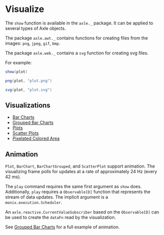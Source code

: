 # Visualize

The `show` function is available in the `axle._` package.
It can be applied to several types of Axle objects.

The package `axle.awt._` contains functions for creating files from the images: `png`, `jpeg`, `gif`, `bmp`.

The package `axle.web._` contains a `svg` function for creating svg files.

For example:

```scala
show(plot)

png(plot, "plot.png")

svg(plot, "plot.svg")
```

## Visualizations

* [Bar Charts](BarCharts.md)
* [Grouped Bar Charts](GroupedBarCharts.md)
* [Plots](Plots.md)
* [Scatter Plots](ScatterPlot.md)
* [Pixelated Colored Area](PixelatedColoredArea.md)

## Animation

`Plot`, `BarChart`, `BarChartGrouped`, and `ScatterPlot` support animation.
The visualizing frame polls for updates at a rate of approximately 24 Hz (every 42 ms).

The `play` command requires the same first argument as `show` does.
Additionally, `play` requires a `Observable[D]` function that represents the stream of data updates.
The implicit argument is a `monix.execution.Scheduler`.

An `axle.reactive.CurrentValueSubscriber` based on the `Observable[D]` can be used to create the
`dataFn` read by the visualization.

See [Grouped Bar Charts](GroupedBarCharts.md) for a full example of animation.
